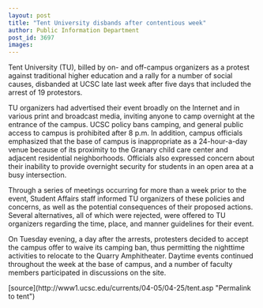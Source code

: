 ```yaml
---
layout: post
title: "Tent University disbands after contentious week"
author: Public Information Department
post_id: 3697
images:
---
```


<a name="content" id="content"></a>
<p>
  Tent University (TU), billed by on- and off-campus organizers as a protest against traditional higher education and a rally for a number of social causes, disbanded at UCSC late last week after five days that included the arrest of 19 protestors.
</p>
<p>
  TU organizers had advertised their event broadly on the Internet and in various print and broadcast media, inviting anyone to camp overnight at the entrance of the campus. UCSC policy bans camping, and general public access to campus is prohibited after 8 p.m. In addition, campus officials emphasized that the base of campus is inappropriate as a 24-hour-a-day venue because of its proximity to the Granary child care center and adjacent residential neighborhoods. Officials also expressed concern about their inability to provide overnight security for students in an open area at a busy intersection.
</p>
<p>
  Through a series of meetings occurring for more than a week prior to the event, Student Affairs staff informed TU organizers of these policies and concerns, as well as the potential consequences of their proposed actions. Several alternatives, all of which were rejected, were offered to TU organizers regarding the time, place, and manner guidelines for their event.
</p>
<p>
  On Tuesday evening, a day after the arrests, protesters decided to accept the campus offer to waive its camping ban, thus permitting the nighttime activities to relocate to the Quarry Amphitheater. Daytime events continued throughout the week at the base of campus, and a number of faculty members participated in discussions on the site.
</p>
[source](http://www1.ucsc.edu/currents/04-05/04-25/tent.asp "Permalink to tent")
